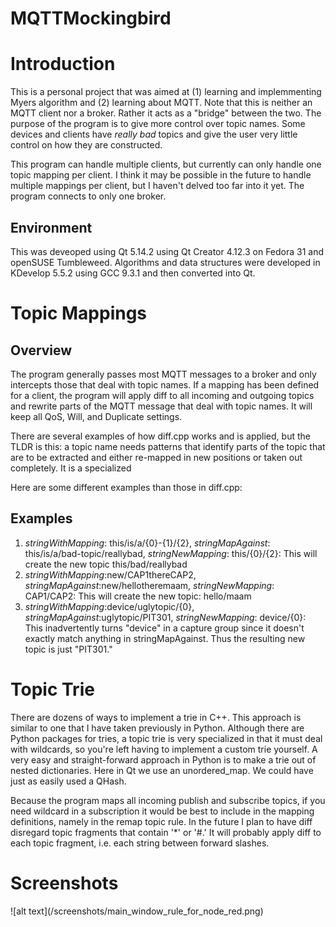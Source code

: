 # MQTTMockingbird

<h1>Introduction</h1>
This is a personal project that was aimed at (1) learning and implemmenting Myers algorithm and (2) learning about MQTT. Note that this is neither an MQTT client nor a broker. Rather it acts as a "bridge" between the two. The purpose of the program is to give more control over topic names. Some devices and clients have  <i>really bad</i> topics and give the user very little control on how they are constructed.

This program can handle multiple clients, but currently can only handle one topic mapping per client. I think it may be possible in the future to handle multiple mappings per client, but I haven't delved too far into it yet. The program connects to only one broker.

<h2>Environment</h2>
This was deveoped using Qt 5.14.2 using Qt Creator 4.12.3 on Fedora 31 and openSUSE Tumbleweed. Algorithms and data structures were developed in KDevelop 5.5.2 using GCC 9.3.1 and then converted into Qt.

<h1>Topic Mappings</h1>
<h2>Overview</h2>
The program generally passes most MQTT messages to a broker and only intercepts those that deal with topic names. If a mapping has been defined for a client, the program will apply diff to all incoming and outgoing topics and rewrite parts of the MQTT message that deal with topic names. It will keep all QoS, Will, and Duplicate settings.

There are several examples of how diff.cpp works and is applied, but the TLDR is this: a topic name needs patterns that identify parts of the topic that are to be extracted and either re-mapped in new positions or taken out completely. It is a specialized 

Here are some different examples than those in diff.cpp:
<h2>Examples</h2> 
<ol>
  <li> <i>stringWithMapping</i>: this/is/a/{0}-{1}/{2}, <i>stringMapAgainst</i>: this/is/a/bad-topic/reallybad, <i>stringNewMapping</i>: this/{0}/{2}:
    This will create the new topic this/bad/reallybad
   </li>
  <li><i>stringWithMapping</i>:new/CAP1thereCAP2, <i>stringMapAgainst</i>:new/hellotheremaam, <i>stringNewMapping</i>: CAP1/CAP2:
  This will create the new topic: hello/maam
   </li>
  <li><i>stringWithMapping</i>:device/uglytopic/{0}, <i>stringMapAgainst</i>:uglytopic/PIT301, <i>stringNewMapping</i>: device/{0}:
  This inadvertently turns "device" in a capture group since it doesn't exactly match anything in stringMapAgainst. Thus the resulting new topic is just "PIT301."
  </li>
</ol>
<h1>Topic Trie</h1>
There are dozens of ways to implement a trie in C++. This approach is similar to one that I have taken previously in Python. Although there are Python packages for tries, a topic trie is very specialized in that it must deal with wildcards, so you're left having to implement a custom trie yourself. A very easy and straight-forward approach in Python is to make a trie out of nested dictionaries. Here in Qt we use an unordered_map. We could have just as easily used a QHash. 


Because the program maps all incoming publish and subscribe topics, if you need wildcard in a subscription it would be best to include in the mapping definitions, namely in the remap topic rule. In the future I plan to have diff disregard topic fragments that contain '*' or '#.' It will probably apply diff to each topic fragment, i.e. each string between forward slashes.

<h1>Screenshots</h1>
![alt text](/screenshots/main_window_rule_for_node_red.png)

